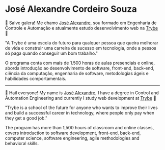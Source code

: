 # José Alexandre Cordeiro Souza
👋 Salve galera! Me chamo [José Alexandre](https://www.linkedin.com/in/joseacs/), sou formado em Engenharia de Controle e Automação e atualmente estudo desenvolvimento web na [Trybe](https://www.betrybe.com/) 🚀

"A Trybe é uma escola do futuro para qualquer pessoa que queira melhorar de vida e construir uma carreira de sucesso em tecnologia, onde a pessoa só paga quando conseguir um bom trabalho."

O programa conta com mais de 1.500 horas de aulas presenciais e online, aborda introdução ao desenvolvimento de software, front-end, back-end, ciência da computação, engenharia de software, metodologias ágeis e habilidades comportamentais.

-----------------------------------------------------------------------------------------------------------------------------------------------------------
👋 Hail everyone! My name is [José Alexandre](https://www.linkedin.com/in/joseacs/), I have a degree in Control and Automation Engineering and currently I study web development at [Trybe](https://www.betrybe.com/) 🚀

"Trybe is a school of the future for anyone who wants to improve their lives and build a successful career in technology, where people only pay when they get a good job."

The program has more than 1,500 hours of classroom and online classes, covers introduction to software development, front-end, back-end, computer science, software engineering, agile methodologies and behavioral skills.
<!---
JoseACSouza/JoseACSouza is a ✨ special ✨ repository because its `README.md` (this file) appears on your GitHub profile.
You can click the Preview link to take a look at your changes.
--->

